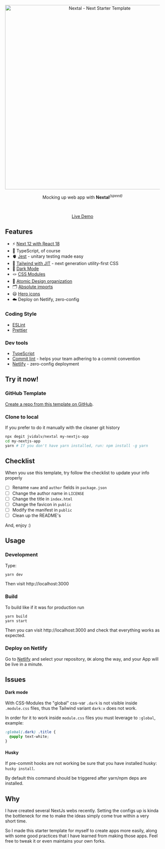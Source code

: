 <p align='center'>
  <img src='https://i.imgur.com/Atv0MyS.png' alt='Nextal - Next Starter Template' width='600'/>
</p>

<p align='center'>
Mocking up web app with <b>Nextal</b><sup><em>(speed)</em></sup><br>
</p>

<br>

<p align='center'>
<a href="https://nextal.josepvidal.dev">Live Demo</a>
</p>

## Features

- ⚡️ [Next 12 with React 18](https://nextjs.org/docs/getting-started)
- 🦾 TypeScript, of course
- 🫀 [Jest](https://jestjs.io/) - unitary testing made easy
- 🎨 [Tailwind with JIT](https://tailwindcss.com/) - next generation utility-first CSS
- 🌚 [Dark Mode](https://tailwindcss.com/docs/dark-mode)
- 🪢 [CSS Modules](https://github.com/css-modules/css-modules)
- 👑 [Atomic Design organization](https://bradfrost.com/blog/post/atomic-web-design/)
- 🗂 [Absolute imports](https://github.com/vitejs/vite/issues/88#issuecomment-762415200)
- 😃 [Hero icons](https://heroicons.com/)
- ☁️ Deploy on Netlify, zero-config

### Coding Style

- [ESLint](https://eslint.org/)
- [Prettier](https://prettier.io/)

### Dev tools

- [TypeScript](https://www.typescriptlang.org/)
- [Commit lint](https://github.com/conventional-changelog/commitlint) - helps your team adhering to a commit convention
- [Netlify](https://www.netlify.com/) - zero-config deployment

## Try it now!

### GitHub Template

[Create a repo from this template on GitHub](https://github.com/jvidalv/nextal/generate).

### Clone to local

If you prefer to do it manually with the cleaner git history

```bash
npx degit jvidalv/nextal my-nextjs-app
cd my-nextjs-app
yarn # If you don't have yarn installed, run: npm install -g yarn
```

## Checklist

When you use this template, try follow the checklist to update your info properly

- [ ] Rename `name` and `author` fields in `package.json`
- [ ] Change the author name in `LICENSE`
- [ ] Change the title in `index.html`
- [ ] Change the favicon in `public`
- [ ] Modify the manifest in `public`
- [ ] Clean up the README's

And, enjoy :)

## Usage

### Development

Type:

```bash
yarn dev
```

Then visit http://localhost:3000

### Build

To build like if it was for production run

```bash
yarn build
yarn start
```

Then you can visit http://localhost:3000 and check that everything works as expected.

### Deploy on Netlify

Go to [Netlify](https://app.netlify.com/start) and select your repository, `OK` along the way, and your App will be live in a minute.

## Issues

#### Dark mode

With CSS-Modules the "global" css-var `.dark` is not visible inside `.module.css` files, thus the Tailwind variant `dark:x` does not work.

In order for it to work inside `module.css` files you must leverage to `:global`, example:

```css
:global(.dark) .title {
  @apply text-white;
}
```

#### Husky

If pre-commit hooks are not working be sure that you have installed husky: `husky install`.

By default this command should be triggered after yarn/npm deps are installed.

## Why

I have created several NextJs webs recently. Setting the configs up is kinda the bottleneck for me to make the ideas simply come true within a very short time.

So I made this starter template for myself to create apps more easily, along with some good practices that I have learned from making those apps. Feel free to tweak it or even maintains your own forks.
